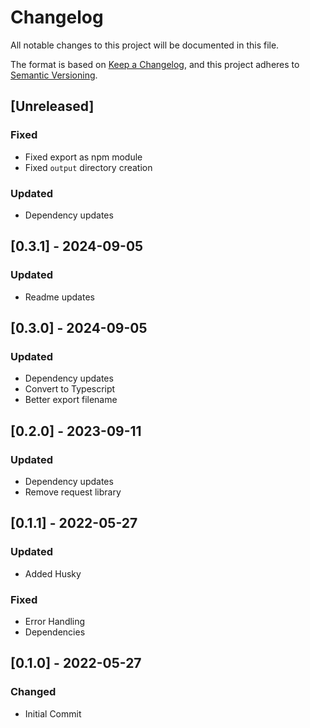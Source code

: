 # Changelog

All notable changes to this project will be documented in this file.

The format is based on [Keep a Changelog](https://keepachangelog.com/en/1.0.0/),
and this project adheres to [Semantic Versioning](https://semver.org/spec/v2.0.0.html).

## [Unreleased]

### Fixed

- Fixed export as npm module
- Fixed `output` directory creation

### Updated

- Dependency updates

## [0.3.1] - 2024-09-05

### Updated

- Readme updates

## [0.3.0] - 2024-09-05

### Updated

- Dependency updates
- Convert to Typescript
- Better export filename

## [0.2.0] - 2023-09-11

### Updated

- Dependency updates
- Remove request library

## [0.1.1] - 2022-05-27

### Updated

- Added Husky

### Fixed

- Error Handling
- Dependencies

## [0.1.0] - 2022-05-27

### Changed

- Initial Commit
